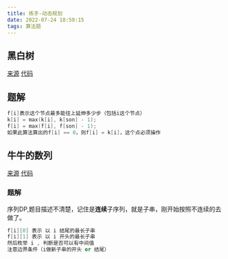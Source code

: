 ```yaml
---
title: 练手-动态规划
date: 2022-07-24 18:59:15
tags: 算法题
---
```


## 黑白树

[来源](https://ac.nowcoder.com/acm/problem/13249)
[代码](/download/code/algo/dp/黑白树-acnowcoder-13134.cpp)

## 题解

```cpp
f[i]表示这个节点最多能往上延伸多少步（包括i这个节点）
k[i] = max(k[i], k[son] - 1);
f[i] = max(f[i], f[son] - 1);
如果此算法算出的f[i] == 0，则f[i] = k[i]，这个点必须操作
```

## 牛牛的数列
[来源](https://ac.nowcoder.com/acm/problem/13134)
[代码](/download/code/algo/dp/牛牛的数列-acnowcoder-13134.cpp)

### 题解
序列DP,题目描述不清楚，记住是**连续**子序列，就是子串，刚开始按照不连续的去做了。
```cpp
f[i][0] 表示 以 i 结尾的最长子串
f[i][1] 表示 以 i 开头的最长子串
然后枚举 i , 判断是否可以有中间值
注意边界条件（i做新子串的开头 or 结尾）
```